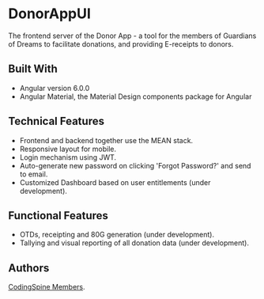 # DonorAppUI

The frontend server of the Donor App - a tool for the members of Guardians of Dreams to facilitate donations, and providing E-receipts to donors.

## Built With

* Angular version 6.0.0
* Angular Material, the Material Design components package for Angular

## Technical Features

* Frontend and backend together use the MEAN stack.
* Responsive layout for mobile.
* Login mechanism using JWT.
* Auto-generate new password on clicking 'Forgot Password?' and send to email.
* Customized Dashboard based on user entitlements (under development).

## Functional Features

* OTDs, receipting and 80G generation (under development).
* Tallying and visual reporting of all donation data (under development).

## Authors

[CodingSpine Members](https://github.com/orgs/CodingSpine/people).
